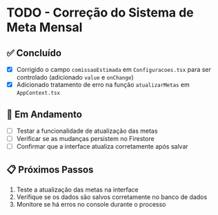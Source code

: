 # TODO - Correção do Sistema de Meta Mensal

## ✅ Concluído
- [x] Corrigido o campo `comissaoEstimada` em `Configuracoes.tsx` para ser controlado (adicionado `value` e `onChange`)
- [x] Adicionado tratamento de erro na função `atualizarMetas` em `AppContext.tsx`

## 🔄 Em Andamento
- [ ] Testar a funcionalidade de atualização das metas
- [ ] Verificar se as mudanças persistem no Firestore
- [ ] Confirmar que a interface atualiza corretamente após salvar

## 📋 Próximos Passos
1. Teste a atualização das metas na interface
2. Verifique se os dados são salvos corretamente no banco de dados
3. Monitore se há erros no console durante o processo
